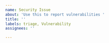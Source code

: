 ```yaml
---
name: Security Issue
about: 'Use this to report vulnerabilities '
title: ''
labels: triage, Vulnerability
assignees: ''

---
```



